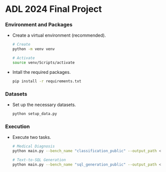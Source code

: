 # ADL 2024 Final Project

### Environment and Packages
- Create a virtual environment (recommended).
  ```bash
  # Create
  python -m venv venv

  # Activate
  source venv/Scripts/activate
  ```
- Intall the required packages.
  ```bash
  pip install -r requirements.txt
  ```

### Datasets
- Set up the necessary datasets.
  ```bash
  python setup_data.py
  ```

### Execution
- Execute two tasks.
  ```bash
  # Medical Diagnosis
  python main.py --bench_name "classification_public" --output_path <path_to_save_csv>

  # Text-to-SQL Generation
  python main.py --bench_name "sql_generation_public" --output_path <path_to_save_csv>
  ```
